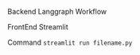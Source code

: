 Backend
    Langgraph
    Workflow


FrontEnd
    Streamlit
    

Command
`streamlit run filename.py`
